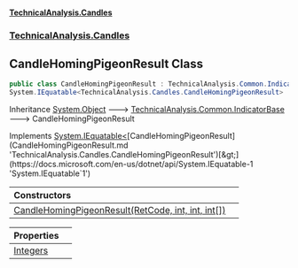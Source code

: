#### [TechnicalAnalysis.Candles](TechnicalAnalysis.Candles.md 'TechnicalAnalysis.Candles')
### [TechnicalAnalysis.Candles](TechnicalAnalysis.Candles.md#TechnicalAnalysis.Candles 'TechnicalAnalysis.Candles')

## CandleHomingPigeonResult Class

```csharp
public class CandleHomingPigeonResult : TechnicalAnalysis.Common.IndicatorBase,
System.IEquatable<TechnicalAnalysis.Candles.CandleHomingPigeonResult>
```

Inheritance [System.Object](https://docs.microsoft.com/en-us/dotnet/api/System.Object 'System.Object') &#129106; [TechnicalAnalysis.Common.IndicatorBase](https://docs.microsoft.com/en-us/dotnet/api/TechnicalAnalysis.Common.IndicatorBase 'TechnicalAnalysis.Common.IndicatorBase') &#129106; CandleHomingPigeonResult

Implements [System.IEquatable&lt;](https://docs.microsoft.com/en-us/dotnet/api/System.IEquatable-1 'System.IEquatable`1')[CandleHomingPigeonResult](CandleHomingPigeonResult.md 'TechnicalAnalysis.Candles.CandleHomingPigeonResult')[&gt;](https://docs.microsoft.com/en-us/dotnet/api/System.IEquatable-1 'System.IEquatable`1')

| Constructors | |
| :--- | :--- |
| [CandleHomingPigeonResult(RetCode, int, int, int[])](CandleHomingPigeonResult.CandleHomingPigeonResult(RetCode,int,int,int[]).md 'TechnicalAnalysis.Candles.CandleHomingPigeonResult.CandleHomingPigeonResult(TechnicalAnalysis.Common.RetCode, int, int, int[])') | |

| Properties | |
| :--- | :--- |
| [Integers](CandleHomingPigeonResult.Integers.md 'TechnicalAnalysis.Candles.CandleHomingPigeonResult.Integers') | |
